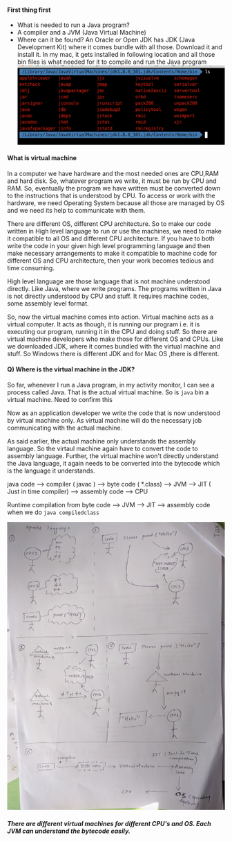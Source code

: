 #### First thing first

* What is needed to run a Java program?
* A compiler and a JVM (Java Virtual Machine)
* Where can it be found? An Oracle or Open JDK has JDK (Java Development Kit) where it comes bundle with all those. Download it and install it. In my mac, it gets installed in following location and all those bin files is what needed for it to compile and run the Java program
![bin_location](https://github.com/laaptu/dissecting_java/blob/master/notes/pics/jdk_bin.png)

#### What is virtual machine

In a computer we have hardware and the most needed ones are CPU,RAM and hard disk. So, whatever program we write, it must be run by CPU and RAM. So, eventually the program we have written must be converted down to the instructions that is understood by CPU. To access or work with the hardware, we need Operating System because all those are managed by OS and we need its help to communicate with them.

There are different OS, different CPU architecture. So to make our code written in High level language to run or use the machines, we need to make it compatible to all OS and different CPU architecture. If you have to both write the code in your given high level programming language and then make necessary arrangements to make it compatible to machine code for different OS and CPU architecture, then your work becomes tedious and time consuming.

High level language are those language that is not machine understood directly. Like Java, where we write programs. The programs written in Java is not directly understood by CPU and stuff. It requires machine codes, some assembly level format. 

So, now the virtual machine comes into action. Virtual machine acts as a virtual computer. It acts as though, it is running our program i.e. it is executing our program, running it in the CPU and doing stuff. So there are virtual machine developers who make those for different OS and CPUs. Like we downloaded JDK, where it comes bundled with the virtual machine and stuff. So Windows there is different JDK and for Mac OS ,there is different.

#### Q) Where is the virtual machine in the JDK?
So far, whenever I run a Java program, in my activity monitor, I can see a process called Java. That is the actual virtual machine. So is `java` bin a virtual machine. Need to confirm this

Now as an application developer we write the code that is now understood by virtual machine only. As virtual machine will do the necessary job communicating with the actual machine.

As said earlier, the actual machine only understands the assembly language. So the virtaul machine again have to convert the code to assembly language. Further, the virtual machine won't directly understand the Java language, it again needs to be converted into the bytecode which is the language it understands.


java code --> compiler ( javac ) --> byte code ( *.class) --> JVM --> JIT ( Just in time compiler) --> assembly code --> CPU

Runtime compilation from byte code --> JVM --> JIT --> assembly code
when we do `java compiledclass`

![some fun](https://github.com/laaptu/dissecting_java/blob/master/notes/pics/java_to_assembly.png)


##### There are different virtual machines for different CPU's and OS. Each JVM can understand the bytecode easily.


